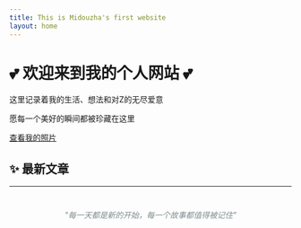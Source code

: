 ```yaml
---
title: This is Midouzha's first website
layout: home
---
```


<div class="home-intro">
  <h1>💕 欢迎来到我的个人网站 💕</h1>
  <p>这里记录着我的生活、想法和对Z的无尽爱意</p>
  <p>愿每一个美好的瞬间都被珍藏在这里</p>
  <a href="{{ '/assets/zhouyangyang.jpg' | relative_url }}" class="btn">查看我的照片</a>
</div>

## ✨ 最新文章

---

<div style="text-align: center; margin: 40px 0;">
  <p style="font-style: italic; color: #7f8c8d;">
    "每一天都是新的开始，每一个故事都值得被记住"
  </p>
</div>
